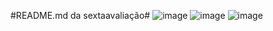 #README.md da sextaavaliação#
![image](https://github.com/GuiFreitass/BD-INFO-P4/assets/126931518/6c9231e5-c988-42e2-bcfa-b1324aa9697d)
![image](https://github.com/GuiFreitass/BD-INFO-P4/assets/126931518/bbe97b8b-c0fa-4f21-95c8-4c7914ed8f65)
![image](https://github.com/GuiFreitass/BD-INFO-P4/assets/126931518/1cda3c45-12fa-4521-9636-9d0aac18f667)
